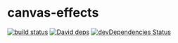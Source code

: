# canvas-effects

[![build status][travis-image]][travis-url]
[![David deps][david-image]][david-url]
[![devDependencies Status][david-dev-image]][david-dev-url]

[travis-image]: https://travis-ci.org/cycdpoCodeLab/canvas-effects.svg?branch=master
[travis-url]: https://travis-ci.org/cycdpoCodeLab/canvas-effects
[david-image]: https://img.shields.io/david/cycdpoCodeLab/canvas-effects.svg?style=flat-square
[david-url]: https://david-dm.org/cycdpoCodeLab/canvas-effects
[david-dev-image]: https://david-dm.org/cycdpoCodeLab/canvas-effects/dev-status.svg?style=flat-square
[david-dev-url]: https://david-dm.org/cycdpoCodeLab/canvas-effects?type=dev

